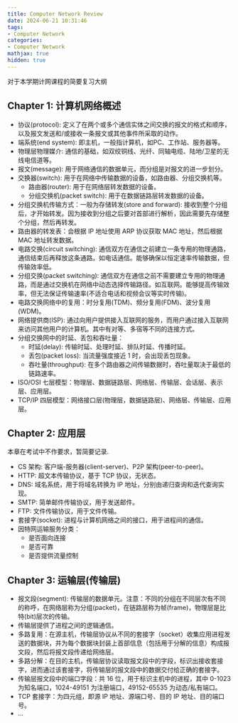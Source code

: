 ```yaml
---
title: Computer Network Review
date: 2024-06-21 10:31:46
tags: 
- Computer Network
categories: 
- Computer Network
mathjax: true
hidden: true
---
```


对于本学期计网课程的简要复习大纲

<!--more-->

## Chapter 1: 计算机网络概述

- 协议(protocol): 定义了在两个或多个通信实体之间交换的报文的格式和顺序，以及报文发送和/或接收一条报文或其他事件所采取的动作。
- 端系统(end system): 即主机，一般指计算机，如PC、工作站、服务器等。
- 物理层物理媒介: 通信的基础，如双绞铜线、光纤、同轴电缆、陆地/卫星的无线电信道等。
- 报文(message): 用于网络通信的数据单元，而分组是对报文的进一步划分。
- 交换器(switch): 用于在网络中传输数据的设备，如路由器、分组交换机等。
  - 路由器(router): 用于在网络层转发数据的设备。
  - 分组交换机(packet switch): 用于在数据链路层转发数据的设备。
- 分组交换机传输方式：一般为存储转发(store and forward): 接收到整个分组后，才开始转发。因为接收到分组之后要对首部进行解析，因此需要先存储整个分组，然后再转发。
- 路由器的转发表：会根据 IP 地址使用 ARP 协议获取 MAC 地址，然后根据 MAC 地址转发数据。
- 电路交换(circuit switching): 通信双方在通信之前建立一条专用的物理通路，通信结束后再释放这条通路。如电话通信。能够确保以恒定速率传输数据，但传输效率低。
- 分组交换(packet switching): 通信双方在通信之前不需要建立专用的物理通路，而是通过交换机在网络中动态选择传输路径。如互联网。能够提高传输效率，但无法保证传输速率(不适合电话和视频会议等实时传输)。
- 电路交换网络中的复用：时分复用(TDM)、频分复用(FDM)、波分复用(WDM)。
- 网络提供商(ISP): 通过向用户提供接入互联网的服务，而用户通过接入互联网来访问其他用户的计算机。其中有对等、多宿等不同的连接方式。
- 分组交换网中的时延、丢包和吞吐量：
  - 时延(delay): 传输时延、处理时延、排队时延、传播时延。
  - 丢包(packet loss): 当流量强度接近 1 时，会出现丢包现象。
  - 吞吐量(throughput): 在多个路由器之间传输数据时，吞吐量取决于最低的链路速率。
- ISO/OSI 七层模型：物理层、数据链路层、网络层、传输层、会话层、表示层、应用层。
- TCP/IP 四层模型：网络接口层(物理层，数据链路层)、网络层、传输层、应用层。

## Chapter 2: 应用层
本章在考试中不作要求，暂简要记录.
- CS 架构: 客户端-服务器(client-server)、P2P 架构(peer-to-peer)。
- HTTP: 超文本传输协议，基于 TCP 协议，无状态。
- DNS: 域名系统，用于将域名转换为 IP 地址，分别由递归查询和迭代查询实现。
- SMTP: 简单邮件传输协议，用于发送邮件。
- FTP: 文件传输协议，用于文件传输。
- 套接字(socket): 进程与计算机网络之间的接口，用于进程间的通信。
- 因特网运输服务分类：
  - 是否面向连接
  - 是否可靠
  - 是否提供流量控制
  
## Chapter 3: 运输层(传输层)

- 报文段(segment): 传输层的数据单元。注意：不同的分组在不同层次有不同的称呼，在网络层称为分组(packet)，在链路层称为帧(frame)，物理层是比特(bit)层次的传输。
- 传输层提供了进程之间的逻辑通信。
- 多路复用：在源主机，传输层协议从不同的套接字（socket）收集应用进程发送的数据块，并为每个数据块封装上首部信息（包括用于分解的信息）构成报文段，然后将报文段传递给网络层。
- 多路分解：在目的主机，传输层协议读取报文段中的字段，标识出接收套接字，进而通过该套接字，将传输层的报文段中的数据交付给正确的套接字。
- 传输层报文段中的端口字段：共 16 位，用于标识主机中的进程，其中 0-1023 为知名端口，1024-49151 为注册端口，49152-65535 为动态/私有端口。
- TCP 套接字：为四元组，即源 IP 地址、源端口号、目的 IP 地址、目的端口号。
- ...